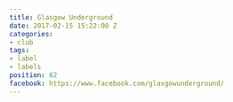 ```yaml
---
title: Glasgow Underground
date: 2017-02-15 15:22:00 Z
categories:
- club
tags:
- label
- labels
position: 62
facebook: https://www.facebook.com/glasgowunderground/
---
```


